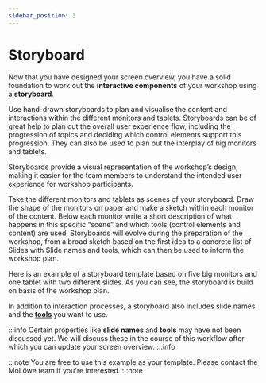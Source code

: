 ```yaml
---
sidebar_position: 3
---
```


# Storyboard

Now that you have designed your screen overview, you have a solid foundation to work out the
**interactive components** of your workshop using a **storyboard**. 

Use hand-drawn storyboards to plan and visualise the content and interactions within the different monitors and tablets.
Storyboards can be of great help to plan out the overall user experience flow, including the progression of topics
and deciding which control elements support this progression. They can also be used to plan out the interplay of big
monitors and tablets.

Storyboards provide a visual representation of the workshop’s design, making it easier for the team members to
understand the intended user experience for workshop participants.

Take the different monitors and tablets as scenes of your storyboard.
Draw the shape of the monitors on paper and make a sketch within each monitor of the content.
Below each monitor write a short description of what happens in this specific “scene” and which tools
(control elements and content) are used. Storyboards will evolve during the preparation of the workshop,
from a broad sketch based on the first idea to a concrete list of Slides with Slide names and tools,
which can then be used to inform the workshop plan.

Here is an example of a storyboard template based on five big monitors and one tablet with two different slides.
As you can see, the storyboard is build on basis of the workshop plan. 

In addition to interaction processes, a storyboard also includes slide names and the 
[**tools**](glossary.md#tools) you want to use.

:::info
Certain properties like **slide names** and **tools** may have not been discussed yet.
We will discuss these in the course of this workflow after which you can update your screen overview.
:::info

:::note
You are free to use this example as your template. Please contact the MoLöwe team if you're interested.
:::note